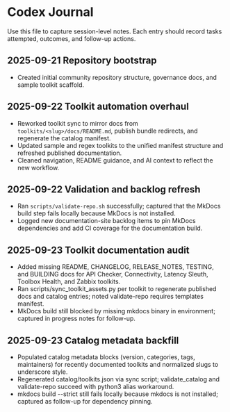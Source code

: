 # Codex Journal

Use this file to capture session-level notes. Each entry should record tasks attempted, outcomes, and follow-up actions.

## 2025-09-21 Repository bootstrap
- Created initial community repository structure, governance docs, and sample toolkit scaffold.

## 2025-09-22 Toolkit automation overhaul
- Reworked toolkit sync to mirror docs from `toolkits/<slug>/docs/README.md`, publish bundle redirects, and regenerate the catalog manifest.
- Updated sample and regex toolkits to the unified manifest structure and refreshed published documentation.
- Cleaned navigation, README guidance, and AI context to reflect the new workflow.

## 2025-09-22 Validation and backlog refresh
- Ran `scripts/validate-repo.sh` successfully; captured that the MkDocs build step fails locally because MkDocs is not installed.
- Logged new documentation-site backlog items to pin MkDocs dependencies and add CI coverage for the documentation build.

## 2025-09-23 Toolkit documentation audit
- Added missing README, CHANGELOG, RELEASE_NOTES, TESTING, and BUILDING docs for API Checker, Connectivity, Latency Sleuth, Toolbox Health, and Zabbix toolkits.
- Ran scripts/sync_toolkit_assets.py per toolkit to regenerate published docs and catalog entries; noted validate-repo requires templates manifest.
- MkDocs build still blocked by missing mkdocs binary in environment; captured in progress notes for follow-up.

## 2025-09-23 Catalog metadata backfill
- Populated catalog metadata blocks (version, categories, tags, maintainers) for recently documented toolkits and normalized slugs to underscore style.
- Regenerated catalog/toolkits.json via sync script; validate_catalog and validate-repo succeed with python3 alias workaround.
- mkdocs build --strict still fails locally because mkdocs is not installed; captured as follow-up for dependency pinning.
